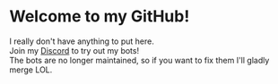 # Welcome to my GitHub!

I really don't have anything to put here.\
Join my [Discord](https://discord.gg/WRvXgHqrak) to try out my bots!\
The bots are no longer maintained, so if you want to fix them I'll gladly merge LOL.

